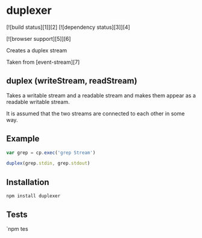 # duplexer

[![build status][1]][2] [![dependency status][3]][4]

[![browser support][5]][6]

Creates a duplex stream

Taken from [event-stream][7]

## duplex (writeStream, readStream)

Takes a writable stream and a readable stream and makes them appear as a readable writable stream.

It is assumed that the two streams are connected to each other in some way.

## Example

```js
var grep = cp.exec('grep Stream')

duplex(grep.stdin, grep.stdout)
```

## Installation

`npm install duplexer`

## Tests

`npm tes